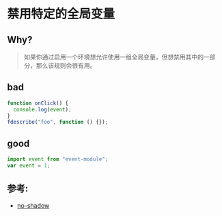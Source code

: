 # 禁用特定的全局变量

## Why?

> 如果你通过启用一个环境想允许使用一组全局变量，但想禁用其中的一部分，那么该规则会很有用。

## bad

```js
function onClick() {
  console.log(event);
}
fdescribe("foo", function () {});
```

## good

```js
import event from "event-module";
var event = 1;
```

## 参考:

- [no-shadow](https://eslint.org/docs/rules/no-shadow)
